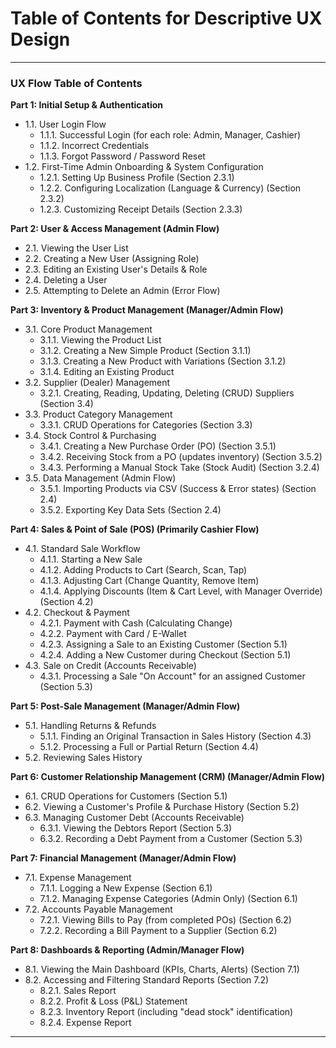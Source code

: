# Table of Contents for Descriptive UX Design

---

### **UX Flow Table of Contents**

**Part 1: Initial Setup & Authentication**

- 1.1. User Login Flow
  - 1.1.1. Successful Login (for each role: Admin, Manager, Cashier)
  - 1.1.2. Incorrect Credentials
  - 1.1.3. Forgot Password / Password Reset
- 1.2. First-Time Admin Onboarding & System Configuration
  - 1.2.1. Setting Up Business Profile (Section 2.3.1)
  - 1.2.2. Configuring Localization (Language & Currency) (Section 2.3.2)
  - 1.2.3. Customizing Receipt Details (Section 2.3.3)

**Part 2: User & Access Management (Admin Flow)**

- 2.1. Viewing the User List
- 2.2. Creating a New User (Assigning Role)
- 2.3. Editing an Existing User's Details & Role
- 2.4. Deleting a User
- 2.5. Attempting to Delete an Admin (Error Flow)

**Part 3: Inventory & Product Management (Manager/Admin Flow)**

- 3.1. Core Product Management
  - 3.1.1. Viewing the Product List
  - 3.1.2. Creating a New Simple Product (Section 3.1.1)
  - 3.1.3. Creating a New Product with Variations (Section 3.1.2)
  - 3.1.4. Editing an Existing Product
- 3.2. Supplier (Dealer) Management
  - 3.2.1. Creating, Reading, Updating, Deleting (CRUD) Suppliers (Section 3.4)
- 3.3. Product Category Management
  - 3.3.1. CRUD Operations for Categories (Section 3.3)
- 3.4. Stock Control & Purchasing
  - 3.4.1. Creating a New Purchase Order (PO) (Section 3.5.1)
  - 3.4.2. Receiving Stock from a PO (updates inventory) (Section 3.5.2)
  - 3.4.3. Performing a Manual Stock Take (Stock Audit) (Section 3.2.4)
- 3.5. Data Management (Admin Flow)
  - 3.5.1. Importing Products via CSV (Success & Error states) (Section 2.4)
  - 3.5.2. Exporting Key Data Sets (Section 2.4)

**Part 4: Sales & Point of Sale (POS) (Primarily Cashier Flow)**

- 4.1. Standard Sale Workflow
  - 4.1.1. Starting a New Sale
  - 4.1.2. Adding Products to Cart (Search, Scan, Tap)
  - 4.1.3. Adjusting Cart (Change Quantity, Remove Item)
  - 4.1.4. Applying Discounts (Item & Cart Level, with Manager Override) (Section 4.2)
- 4.2. Checkout & Payment
  - 4.2.1. Payment with Cash (Calculating Change)
  - 4.2.2. Payment with Card / E-Wallet
  - 4.2.3. Assigning a Sale to an Existing Customer (Section 5.1)
  - 4.2.4. Adding a New Customer during Checkout (Section 5.1)
- 4.3. Sale on Credit (Accounts Receivable)
  - 4.3.1. Processing a Sale "On Account" for an assigned Customer (Section 5.3)

**Part 5: Post-Sale Management (Manager/Admin Flow)**

- 5.1. Handling Returns & Refunds
  - 5.1.1. Finding an Original Transaction in Sales History (Section 4.3)
  - 5.1.2. Processing a Full or Partial Return (Section 4.4)
- 5.2. Reviewing Sales History

**Part 6: Customer Relationship Management (CRM) (Manager/Admin Flow)**

- 6.1. CRUD Operations for Customers (Section 5.1)
- 6.2. Viewing a Customer's Profile & Purchase History (Section 5.2)
- 6.3. Managing Customer Debt (Accounts Receivable)
  - 6.3.1. Viewing the Debtors Report (Section 5.3)
  - 6.3.2. Recording a Debt Payment from a Customer (Section 5.3)

**Part 7: Financial Management (Manager/Admin Flow)**

- 7.1. Expense Management
  - 7.1.1. Logging a New Expense (Section 6.1)
  - 7.1.2. Managing Expense Categories (Admin Only) (Section 6.1)
- 7.2. Accounts Payable Management
  - 7.2.1. Viewing Bills to Pay (from completed POs) (Section 6.2)
  - 7.2.2. Recording a Bill Payment to a Supplier (Section 6.2)

**Part 8: Dashboards & Reporting (Admin/Manager Flow)**

- 8.1. Viewing the Main Dashboard (KPIs, Charts, Alerts) (Section 7.1)
- 8.2. Accessing and Filtering Standard Reports (Section 7.2)
  - 8.2.1. Sales Report
  - 8.2.2. Profit & Loss (P&L) Statement
  - 8.2.3. Inventory Report (including "dead stock" identification)
  - 8.2.4. Expense Report

---
